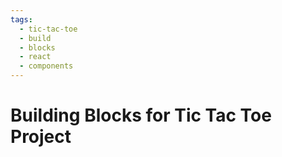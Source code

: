 ```yaml
---
tags:
  - tic-tac-toe
  - build
  - blocks
  - react
  - components
---
```

# Building Blocks for Tic Tac Toe Project
